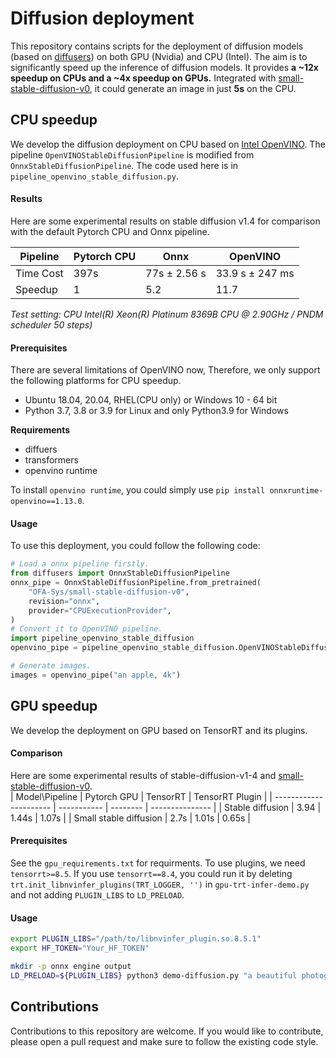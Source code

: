 
# Diffusion deployment

This repository contains scripts for the deployment of diffusion models (based on [diffusers](https://github.com/huggingface/diffusers)) on both GPU (Nvidia) and CPU (Intel). The aim is to significantly speed up the inference of diffusion models. It provides **a  ~12x speedup on CPUs and a ~4x speedup on GPUs.**
Integrated with [small-stable-diffusion-v0](https://huggingface.co/OFA-Sys/small-stable-diffusion-v0/), it could generate an image in just **5s** on the CPU.  

## CPU speedup    
We develop the diffusion deployment on CPU based on [Intel OpenVINO](https://www.intel.com/content/www/us/en/developer/tools/openvino-toolkit/overview.html). The pipeline `OpenVINOStableDiffusionPipeline` is modified from `OnnxStableDiffusionPipeline`. The code used here is in `pipeline_openvino_stable_diffusion.py`.
####  Results    
Here are some experimental results on stable diffusion v1.4 for comparison with the default Pytorch CPU and Onnx pipeline.  

| Pipeline  | Pytorch CPU | Onnx         | OpenVINO        |
| --------- | ----------- | ------------ | --------------- |
| Time Cost | 397s        | 77s ± 2.56 s | 33.9 s ± 247 ms |
| Speedup   | 1           | 5.2          | 11.7            |  

*Test setting: CPU Intel(R) Xeon(R) Platinum 8369B CPU @ 2.90GHz / PNDM scheduler 50 steps)*

#### Prerequisites  
There are several limitations of OpenVINO now, Therefore, we only support the following platforms for CPU speedup.  
+ Ubuntu 18.04, 20.04, RHEL(CPU only) or Windows 10 - 64 bit
+ Python 3.7, 3.8 or 3.9 for Linux and only Python3.9 for Windows  

**Requirements**  
+ diffuers
+ transformers 
+ openvino runtime

To install `openvino runtime`, you could simply use `pip install onnxruntime-openvino==1.13.0`.
#### Usage 
To use this deployment, you could follow the following code:  
```py
# Load a onnx pipeline firstly.  
from diffusers import OnnxStableDiffusionPipeline
onnx_pipe = OnnxStableDiffusionPipeline.from_pretrained(
    "OFA-Sys/small-stable-diffusion-v0",
    revision="onnx",
    provider="CPUExecutionProvider",
)
# Convert it to OpenVINO pipeline.  
import pipeline_openvino_stable_diffusion
openvino_pipe = pipeline_openvino_stable_diffusion.OpenVINOStableDiffusionPipeline.from_onnx_pipeline(onnx_pipe)

# Generate images.
images = openvino_pipe("an apple, 4k")  
```

## GPU speedup   

We develop the deployment on GPU based on TensorRT and its plugins. 
#### Comparison 
Here are some experimental results of stable-diffusion-v1-4 and [small-stable-diffusion-v0](https://huggingface.co/OFA-Sys/small-stable-diffusion-v0/).  
| Model\Pipeline         | Pytorch GPU | TensorRT | TensorRT Plugin |
| ---------------------- | ----------- | -------- | --------------- |
| Stable diffusion       | 3.94        | 1.44s    | 1.07s           |
| Small stable diffusion | 2.7s        | 1.01s    | 0.65s           |


#### Prerequisites   
See the `gpu_requirements.txt` for requirments. To use plugins, we need `tensorrt>=8.5`. If you use `tensorrt==8.4`, you could run it by deleting `trt.init_libnvinfer_plugins(TRT_LOGGER, '')` in `gpu-trt-infer-demo.py` and not adding `PLUGIN_LIBS` to `LD_PRELOAD`.   

#### Usage  
```sh
export PLUGIN_LIBS="/path/to/libnvinfer_plugin.so.8.5.1"
export HF_TOKEN="Your_HF_TOKEN"

mkdir -p onnx engine output
LD_PRELOAD=${PLUGIN_LIBS} python3 demo-diffusion.py "a beautiful photograph of Mt. Fuji during cherry blossom" --enable-preview-features --hf-token=$HF_TOKEN -v

```



## Contributions
Contributions to this repository are welcome. If you would like to contribute, please open a pull request and make sure to follow the existing code style.
